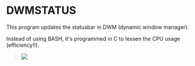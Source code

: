 DWMSTATUS
=========

This program updates the statusbar in DWM (dynamic window manager).

Instead of using BASH, it's programmed in C to lessen the CPU usage (efficiency!!).

> <img src="https://dl.dropboxusercontent.com/u/4333134/687474703a2f2f692e65686f2e73742f7070623475767a722e706e67.png" />
